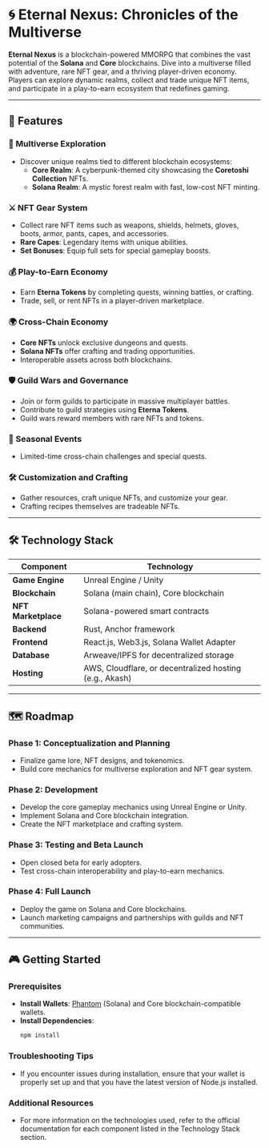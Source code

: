 # 🌀 Eternal Nexus: Chronicles of the Multiverse

**Eternal Nexus** is a blockchain-powered MMORPG that combines the vast potential of the **Solana** and **Core** blockchains. Dive into a multiverse filled with adventure, rare NFT gear, and a thriving player-driven economy. Players can explore dynamic realms, collect and trade unique NFT items, and participate in a play-to-earn ecosystem that redefines gaming.

---

## 🚀 **Features**

### 🌌 Multiverse Exploration
- Discover unique realms tied to different blockchain ecosystems:
  - **Core Realm**: A cyberpunk-themed city showcasing the **Coretoshi Collection** NFTs.
  - **Solana Realm**: A mystic forest realm with fast, low-cost NFT minting.

### ⚔️ NFT Gear System
- Collect rare NFT items such as weapons, shields, helmets, gloves, boots, armor, pants, capes, and accessories.
- **Rare Capes**: Legendary items with unique abilities.
- **Set Bonuses**: Equip full sets for special gameplay boosts.

### 💰 Play-to-Earn Economy
- Earn **Eterna Tokens** by completing quests, winning battles, or crafting.
- Trade, sell, or rent NFTs in a player-driven marketplace.

### 🌍 Cross-Chain Economy
- **Core NFTs** unlock exclusive dungeons and quests.
- **Solana NFTs** offer crafting and trading opportunities.
- Interoperable assets across both blockchains.

### 🛡️ Guild Wars and Governance
- Join or form guilds to participate in massive multiplayer battles.
- Contribute to guild strategies using **Eterna Tokens**.
- Guild wars reward members with rare NFTs and tokens.

### 🎉 Seasonal Events
- Limited-time cross-chain challenges and special quests.

### 🛠️ Customization and Crafting
- Gather resources, craft unique NFTs, and customize your gear.
- Crafting recipes themselves are tradeable NFTs.

---

## 🛠️ **Technology Stack**

| Component               | Technology                             |
|-------------------------|-----------------------------------------|
| **Game Engine**         | Unreal Engine / Unity                  |
| **Blockchain**          | Solana (main chain), Core blockchain   |
| **NFT Marketplace**     | Solana-powered smart contracts         |
| **Backend**             | Rust, Anchor framework                 |
| **Frontend**            | React.js, Web3.js, Solana Wallet Adapter |
| **Database**            | Arweave/IPFS for decentralized storage |
| **Hosting**             | AWS, Cloudflare, or decentralized hosting (e.g., Akash) |

---

## 🗺️ **Roadmap**

### Phase 1: Conceptualization and Planning
- Finalize game lore, NFT designs, and tokenomics.
- Build core mechanics for multiverse exploration and NFT gear system.

### Phase 2: Development
- Develop the core gameplay mechanics using Unreal Engine or Unity.
- Implement Solana and Core blockchain integration.
- Create the NFT marketplace and crafting system.

### Phase 3: Testing and Beta Launch
- Open closed beta for early adopters.
- Test cross-chain interoperability and play-to-earn mechanics.

### Phase 4: Full Launch
- Deploy the game on Solana and Core blockchains.
- Launch marketing campaigns and partnerships with guilds and NFT communities.

---

## 🎮 **Getting Started**

### Prerequisites
- **Install Wallets**: [Phantom](https://phantom.app) (Solana) and Core blockchain-compatible wallets.
- **Install Dependencies**:
  ```bash
  npm install
  ```

### Troubleshooting Tips
- If you encounter issues during installation, ensure that your wallet is properly set up and that you have the latest version of Node.js installed.

### Additional Resources
- For more information on the technologies used, refer to the official documentation for each component listed in the Technology Stack section.
